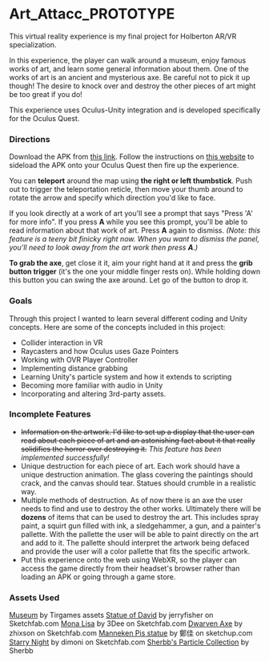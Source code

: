 # Art_Attacc_PROTOTYPE
This virtual reality experience is my final project for Holberton AR/VR specialization.

In this experience, the player can walk around a museum, enjoy famous works of art, and learn some general information about them. One of the works of art is an ancient and mysterious axe. Be careful not to pick it up though! The desire to knock over and destroy the other pieces of art might be too great if you do! 

This experience uses Oculus-Unity integration and is developed specifically for the Oculus Quest.

### Directions
Download the APK from [this link](). Follow the instructions on [this website]() to sideload the APK onto your Oculus Quest then fire up the experience.

You can **teleport** around the map using **the right or left thumbstick**. Push out to trigger the teleportation reticle, then move your thumb around to rotate the arrow and specify which direction you'd like to face.

If you look directly at a work of art you'll see a prompt that says "Press 'A' for more info". If you press **A** while you see this prompt, you'll be able to read information about that work of art. Press **A** again to dismiss. *(Note: this feature is a teeny bit finicky right now. When you want to dismiss the panel, you'll need to look away from the art work then press **A**.)*

**To grab the axe**, get close it it, aim your right hand at it and press the **grib button trigger** (it's the one your middle finger rests on). While holding down this button you can swing the axe around. Let go of the button to drop it.

### Goals
Through this project I wanted to learn several different coding and Unity concepts. Here are some of the concepts included in this project:
* Collider interaction in VR
* Raycasters and how Oculus uses Gaze Pointers
* Working with OVR Player Controller
* Implementing distance grabbing
* Learning Unity's particle system and how it extends to scripting
* Becoming more familiar with audio in Unity
* Incorporating and altering 3rd-party assets.


### Incomplete Features
* ~~Information on the artwork. I'd like to set up a display that the user can read about each piece of art and an astonishing fact about it that really solidifies the horror over destroying it.~~ *This feature has been implemented successfully!*
* Unique destruction for each piece of art. Each work should have a unique destruction animation. The glass covering the paintings should crack, and the canvas should tear. Statues should crumble in a realistic way.
* Multiple methods of destruction. As of now there is an axe the user needs to find and use to destroy the other works. Ultimately there will be **dozens** of items that can be used to destroy the art. This includes spray paint, a squirt gun filled with ink, a sledgehammer, a gun, and a painter's pallette. With the pallette the user will be able to paint directly on the art and add to it. The pallette should interpret the artwork being defaced and provide the user will a color pallette that fits the specific artwork.
* Put this experience onto the web using WebXR, so the player can access the game directly from their headset's browser rather than loading an APK or going through a game store.

### Assets Used
[Museum](https://assetstore.unity.com/packages/3d/environments/urban/modern-gallery-82524) by Tirgames assets
[Statue of David](https://sketchfab.com/3d-models/david-by-michelangelo-8f4827cf36964a17b90bad11f48298ac) by jerryfisher on Sketchfab.com
[Mona Lisa](https://sketchfab.com/3d-models/mona-lisa-painting-42978b8f45704826a3198c77bc52f2e3) by 3Dee on Sketchfab.com
[Dwarven Axe](https://sketchfab.com/3d-models/dwarven-axe-27f3fa3562c2442bbfcbbd278d7b94bf) by zhixson on Sketchfab.com
[Manneken Pis statue](https://3dwarehouse.sketchup.com/model/56d02a85bd355fa8d2be5eda6a4888b8/Manneken-Pis-statue?hl=en) by 鄭佳 on sketchup.com
[Starry Night](https://sketchfab.com/3d-models/de-sterrennacht-nit-estelada-the-starry-night-4ba76c4b60444be2a0bf75435f3889b2) by dimoni on Sketchfab.com
[Sherbb's Particle Collection](https://assetstore.unity.com/packages/vfx/particles/sherbb-s-particle-collection-170798) by Sherbb